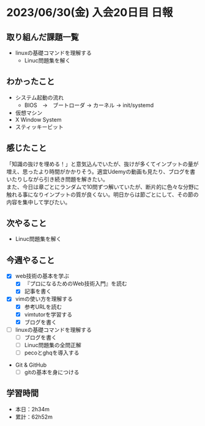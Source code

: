 # 2023/06/30(金) 入会20日目 日報

## 取り組んだ課題一覧

- linuxの基礎コマンドを理解する
  - Linuc問題集を解く

## わかったこと

- システム起動の流れ
  - BIOS　→　ブートローダ → カーネル → init/systemd
- 仮想マシン
- X Window System
- スティッキービット

## 感じたこと

「知識の抜けを埋める！」と意気込んでいたが、抜けが多くてインプットの量が増え、思ったより時間がかかりそう。適宜Udemyの動画も見たり、ブログを書いたりしながら引き続き問題を解きたい。  
また、今日は章ごとにランダムで10問ずつ解いていたが、断片的に色々な分野に触れる事になりインプットの質が良くない。明日からは節ごとにして、その節の内容を集中して学びたい。

## 次やること

- Linuc問題集を解く

## 今週やること

- [x] web技術の基本を学ぶ
  - [x] 『プロになるためのWeb技術入門』を読む
  - [x] 記事を書く
- [x] vimの使い方を理解する
  - [x] 参考URLを読む
  - [x] vimtutorを学習する
  - [x] ブログを書く
- [ ] linuxの基礎コマンドを理解する
  - [ ] ブログを書く
  - [ ] Linuc問題集の全問正解
  - [ ] pecoとghqを導入する
- Git & GitHub
  - [ ] gitの基本を身につける

## 学習時間

- 本日：2h34m
- 累計：62h52m
